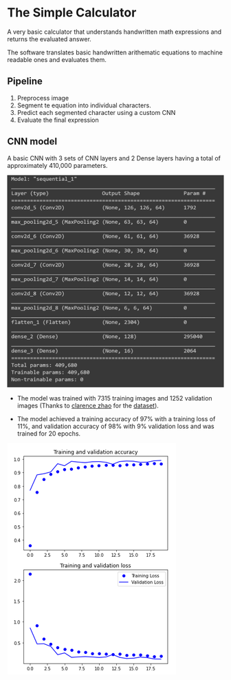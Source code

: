 # The Simple Calculator

<p>A very basic calculator that understands handwritten math expressions and returns the evaluated answer.</p>
<p>The software translates basic handwritten arithematic equations to machine readable ones and evaluates them.</p>

## Pipeline

<ol>
    <li>Preprocess image</li>
    <li>Segment te equation into individual characters.</li>
    <li>Predict each segmented character using a custom CNN</li>
    <li>Evaluate the final expression</li>
</ol>

## CNN model

A basic CNN with 3 sets of CNN layers and 2 Dense layers having a total of approximately 410,000 parameters.

<img src="./Details/summary.png" alt="Summary- CNN">

- The model was trained with 7315 training images and 1252 validation images (Thanks to [clarence zhao](https://www.kaggle.com/clarencezhao) for the [dataset](https://www.kaggle.com/clarencezhao/handwritten-math-symbol-dataset)).

- The model achieved a training accuracy of 97% with a training loss of 11%, and validation accuracy of 98% with 9% validation loss and was trained for 20 epochs.

<img src="./Details/stats.png" alt="Metrics- CNN">
